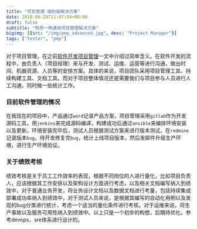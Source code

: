 ```yaml
---
title: "项目管理 端到端解决方案"
date: 2018-06-28T11:07:54+08:00
draft: false
subtitle: "构思一种通用项目管理解决方案"
bigimg: [{src: "/img/pmp_advanced.jpg", desc: "Project Manager"}]
tags: ["tester", "pmp"]
---
```

对于项目管理，在之前[软件开发项目管理](http://localhost:1313/post/pmp/)一文中介绍过简单含义。在软件开发的流程中，由负责人（项目经理）来与开发、测试、运维、运营等进行沟通，做出时间、机器资源、人员等的安排方案。具体的来说，项目团队采用项目管理工具、持续构建工具、文档工具。而对于项目整体情况还是需要我们与项目参与人员进行人工沟通，同时做一些统计工作。
<!--more-->  
### 目前软件管理的情况
在我现在的项目中，产品通过`word`记录产品方案，项目管理采用`gitlab`作为开发源码工具，用`jenkins`来完成源码编译，构建成功后通过`ansible`来编排环境安装以及更新。环境安装完毕后，测试人员根据测试方案来进行版本测试，在`redmine`记录版本`bug`。待开发修复完`bug`，统计上线项目版本，然后发邮件升级生产环境，进行生产环境验证。

### 关于绩效考核
绩效考核是关于员工工作效率的表现，根据不同岗位的人进行量化，比如项目负责人，应该根据其工作安排以及架构设计方面进行考虑，以及相关文档编写纳入到绩效中，对于普通业务开发，将业务设计文档以及数据文档进行考量，包括持续集成部署成功率纳入到绩效中，对于测试人员来说，是根据其编写的自动化用例以及发现的bug分类进行统计，考虑一个适当的量化条件进行考核。对于运维来说，将生产事故以及服务可用性纳入到绩效中。以上只是一个初步的构想，后期待优化。参考devops、sre体系进行设计的。